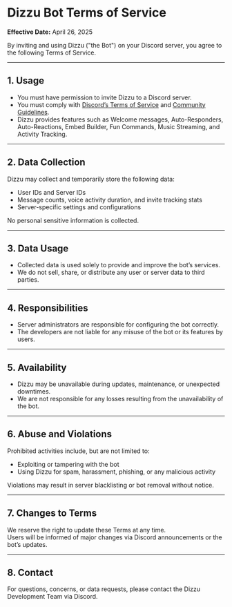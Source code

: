 # Dizzu Bot Terms of Service

**Effective Date:** April 26, 2025

By inviting and using Dizzu ("the Bot") on your Discord server, you agree to the following Terms of Service.

---

## 1. Usage

- You must have permission to invite Dizzu to a Discord server.
- You must comply with [Discord’s Terms of Service](https://discord.com/terms) and [Community Guidelines](https://discord.com/guidelines).
- Dizzu provides features such as Welcome messages, Auto-Responders, Auto-Reactions, Embed Builder, Fun Commands, Music Streaming, and Activity Tracking.

---

## 2. Data Collection

Dizzu may collect and temporarily store the following data:
- User IDs and Server IDs
- Message counts, voice activity duration, and invite tracking stats
- Server-specific settings and configurations

No personal sensitive information is collected.

---

## 3. Data Usage

- Collected data is used solely to provide and improve the bot’s services.
- We do not sell, share, or distribute any user or server data to third parties.

---

## 4. Responsibilities

- Server administrators are responsible for configuring the bot correctly.
- The developers are not liable for any misuse of the bot or its features by users.

---

## 5. Availability

- Dizzu may be unavailable during updates, maintenance, or unexpected downtimes.
- We are not responsible for any losses resulting from the unavailability of the bot.

---

## 6. Abuse and Violations

Prohibited activities include, but are not limited to:
- Exploiting or tampering with the bot
- Using Dizzu for spam, harassment, phishing, or any malicious activity

Violations may result in server blacklisting or bot removal without notice.

---

## 7. Changes to Terms

We reserve the right to update these Terms at any time.  
Users will be informed of major changes via Discord announcements or the bot’s updates.

---

## 8. Contact

For questions, concerns, or data requests, please contact the Dizzu Development Team via Discord.
